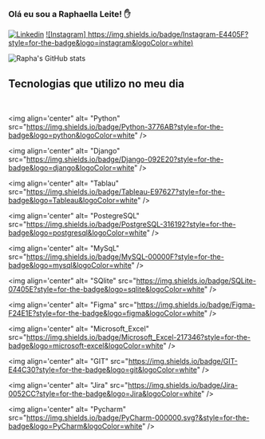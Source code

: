 ### Olá eu sou a Raphaella Leite! ✋

[![Linkedin](https://img.shields.io/badge/LinkedIn-0077B5?style=for-the-badge&logo=linkedin&logoColor=white
)](https://www.linkedin.com/in/raphaella-leite/)
[![Instagram]	https://img.shields.io/badge/Instagram-E4405F?style=for-the-badge&logo=instagram&logoColor=white)](https://www.instagram.com/raphaa_leite/)

![Rapha's GitHub stats](https://github-readme-stats.vercel.app/api?username=raphaella-leite&show_icons=true&theme=radical)

## Tecnologias que utilizo no meu dia 

<div style="display: inline_block"><br/>
 
 <img align='center" alt= "Python" src="https://img.shields.io/badge/Python-3776AB?style=for-the-badge&logo=python&logoColor=white" />
  
 <img align='center" alt= "Django" src="https://img.shields.io/badge/Django-092E20?style=for-the-badge&logo=django&logoColor=white" />
 
 <img align='center" alt= "Tablau" src="https://img.shields.io/badge/Tableau-E97627?style=for-the-badge&logo=Tableau&logoColor=white" />
 
 <img align='center" alt= "PostegreSQL" src="https://img.shields.io/badge/PostgreSQL-316192?style=for-the-badge&logo=postgresql&logoColor=white" />
 
 <img align='center" alt= "MySqL" src="https://img.shields.io/badge/MySQL-00000F?style=for-the-badge&logo=mysql&logoColor=white" />
 
 <img align='center" alt= "SQlite" src="https://img.shields.io/badge/SQLite-07405E?style=for-the-badge&logo=sqlite&logoColor=white" />
 
 <img align='center" alt= "Figma" src="https://img.shields.io/badge/Figma-F24E1E?style=for-the-badge&logo=figma&logoColor=white" />
 
 <img align='center" alt= "Microsoft_Excel" src="https://img.shields.io/badge/Microsoft_Excel-217346?style=for-the-badge&logo=microsoft-excel&logoColor=white" />
 
 <img align='center" alt= "GIT" src="https://img.shields.io/badge/GIT-E44C30?style=for-the-badge&logo=git&logoColor=white" />
 
 <img align='center" alt= "Jira" src="https://img.shields.io/badge/Jira-0052CC?style=for-the-badge&logo=Jira&logoColor=white" />
 
 <img align='center" alt= "Pycharm" src="https://img.shields.io/badge/PyCharm-000000.svg?&style=for-the-badge&logo=PyCharm&logoColor=white" />
</div>






